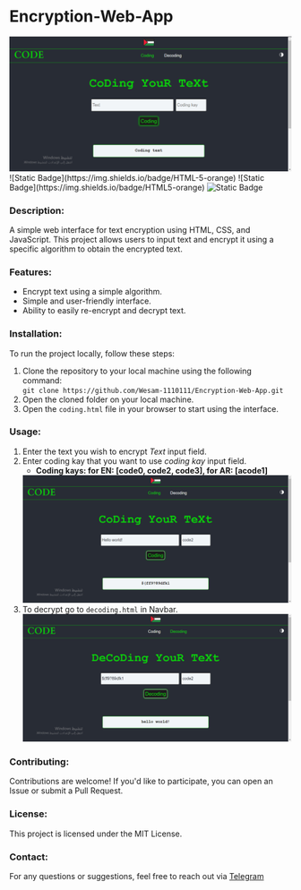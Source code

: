 # Encryption-Web-App
<img src="Screenshots/ScreenShot.png">
![Static Badge](https://img.shields.io/badge/HTML-5-orange)  
![Static Badge](https://img.shields.io/badge/HTML5-orange)  
<img alt="Static Badge" src="https://img.shields.io/badge/HTML5-orange">


### Description:
A simple web interface for text encryption using HTML, CSS, and JavaScript. This project allows users to input text and encrypt it using a specific algorithm to obtain the encrypted text.


### Features:
- Encrypt text using a simple algorithm.  
- Simple and user-friendly interface.
- Ability to easily re-encrypt and decrypt text.


### Installation:

To run the project locally, follow these steps:

1. Clone the repository to your local machine using the following command:  
    `git clone https://github.com/Wesam-1110111/Encryption-Web-App.git`
2. Open the cloned folder on your local machine.
3. Open the `coding.html` file in your browser to start using the interface.


### Usage:
1. Enter the text you wish to encrypt *Text* input field.
2. Enter coding kay that you want to use *coding kay* input field.
    - **Coding kays: for EN: [code0, code2, code3], for AR: [acode1]**
    <img src="Screenshots/ScreenShot-2.png">
3. To decrypt go to `decoding.html` in Navbar.
    <img src="Screenshots/ScreenShot-4.png">

### Contributing:
Contributions are welcome! If you'd like to participate, you can open an Issue or submit a Pull Request.


### License:
This project is licensed under the MIT License.


### Contact:
For any questions or suggestions, feel free to reach out via [Telegram](https://t.me/Mr_w_23)
